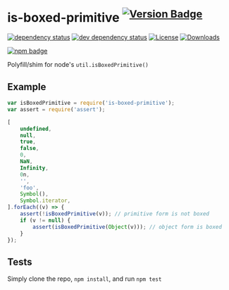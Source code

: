 # is-boxed-primitive <sup>[![Version Badge][2]][1]</sup>

[![dependency status][5]][6]
[![dev dependency status][7]][8]
[![License][license-image]][license-url]
[![Downloads][downloads-image]][downloads-url]

[![npm badge][11]][1]

Polyfill/shim for node's `util.isBoxedPrimitive()`

## Example

```js
var isBoxedPrimitive = require('is-boxed-primitive');
var assert = require('assert');

[
	undefined,
	null,
	true,
	false,
	0,
	NaN,
	Infinity,
	0n,
	'',
	'foo',
	Symbol(),
	Symbol.iterator,
].forEach((v) => {
	assert(!isBoxedPrimitive(v)); // primitive form is not boxed
	if (v != null) {
		assert(isBoxedPrimitive(Object(v))); // object form is boxed
	}
});
```

## Tests
Simply clone the repo, `npm install`, and run `npm test`

[1]: https://npmjs.org/package/is-boxed-primitive
[2]: https://versionbadg.es/inspect-js/is-boxed-primitive.svg
[5]: https://david-dm.org/inspect-js/is-boxed-primitive.svg
[6]: https://david-dm.org/inspect-js/is-boxed-primitive
[7]: https://david-dm.org/inspect-js/is-boxed-primitive/dev-status.svg
[8]: https://david-dm.org/inspect-js/is-boxed-primitive#info=devDependencies
[11]: https://nodei.co/npm/is-boxed-primitive.png?downloads=true&stars=true
[license-image]: https://img.shields.io/npm/l/is-boxed-primitive.svg
[license-url]: LICENSE
[downloads-image]: https://img.shields.io/npm/dm/is-boxed-primitive.svg
[downloads-url]: https://npm-stat.com/charts.html?package=is-boxed-primitive
